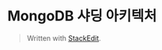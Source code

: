 # MongoDB 샤딩 아키텍처




> Written with [StackEdit](https://stackedit.io/).
<!--stackedit_data:
eyJoaXN0b3J5IjpbMTUzNTMxNjE5Myw3MzA5OTgxMTZdfQ==
-->